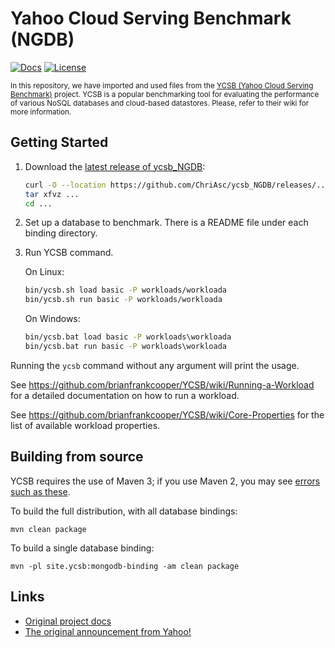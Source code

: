 Yahoo Cloud Serving Benchmark (NGDB)
====================================
[![Docs](https://img.shields.io/badge/docs-reference-blue.svg)](https://github.com/brianfrankcooper/YCSB/wiki)
[![License](https://img.shields.io/badge/license-Apache--2.0-green.svg)](https://github.com/ChriAsc/ycsb_NGDB/blob/main/LICENSE.txt)

<sub>In this repository, we have imported and used files from the [YCSB (Yahoo Cloud Serving Benchmark)](https://github.com/brianfrankcooper/YCSB) project. YCSB is a popular benchmarking tool for evaluating the performance of various NoSQL databases and cloud-based datastores. Please, refer to their wiki for more information.</sub> 

Getting Started
---------------

1. Download the [latest release of ycsb_NGDB](https://github.com/ChriAsc/ycsb_NGDB/releases):

    ```sh
    curl -O --location https://github.com/ChriAsc/ycsb_NGDB/releases/...
    tar xfvz ...
    cd ...
    ```
    
2. Set up a database to benchmark. There is a README file under each binding 
   directory.

3. Run YCSB command. 

    On Linux:
    ```sh
    bin/ycsb.sh load basic -P workloads/workloada
    bin/ycsb.sh run basic -P workloads/workloada
    ```

    On Windows:
    ```bat
    bin/ycsb.bat load basic -P workloads\workloada
    bin/ycsb.bat run basic -P workloads\workloada
    ```

  Running the `ycsb` command without any argument will print the usage. 
   
  See https://github.com/brianfrankcooper/YCSB/wiki/Running-a-Workload
  for a detailed documentation on how to run a workload.

  See https://github.com/brianfrankcooper/YCSB/wiki/Core-Properties for 
  the list of available workload properties.


Building from source
--------------------

YCSB requires the use of Maven 3; if you use Maven 2, you may see [errors
such as these](https://github.com/brianfrankcooper/YCSB/issues/406).

To build the full distribution, with all database bindings:

    mvn clean package

To build a single database binding:

    mvn -pl site.ycsb:mongodb-binding -am clean package


Links
-----
* [Original project docs](https://github.com/brianfrankcooper/YCSB/wiki)
* [The original announcement from Yahoo!](https://labs.yahoo.com/news/yahoo-cloud-serving-benchmark/)
